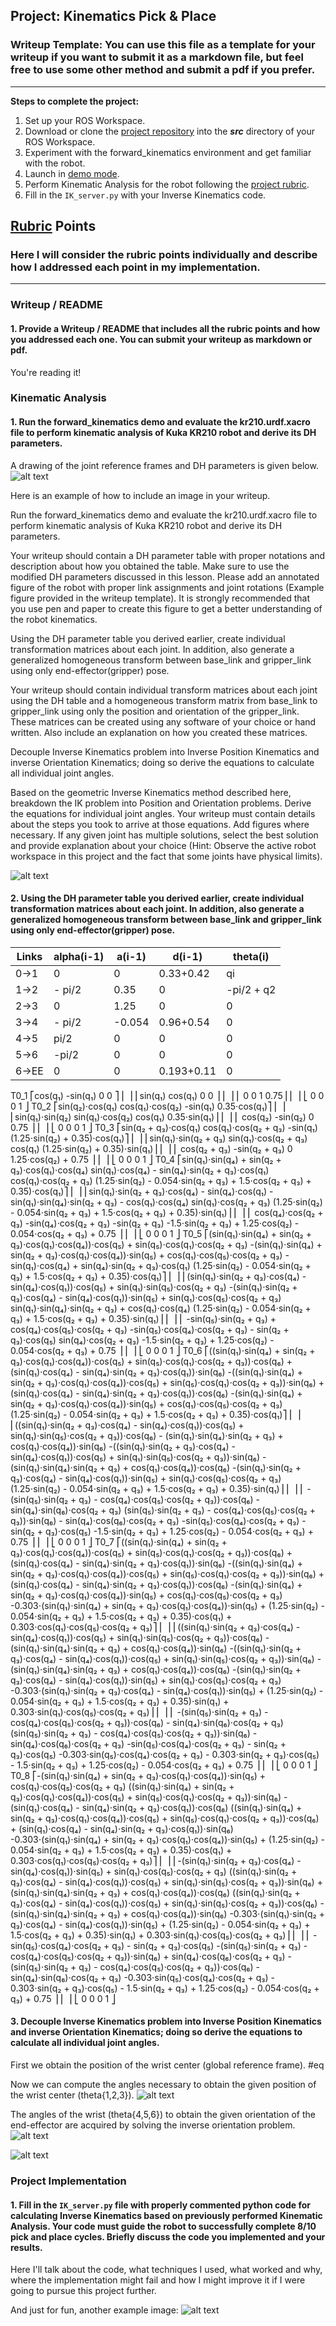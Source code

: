 ## Project: Kinematics Pick & Place
### Writeup Template: You can use this file as a template for your writeup if you want to submit it as a markdown file, but feel free to use some other method and submit a pdf if you prefer.

---


**Steps to complete the project:**  


1. Set up your ROS Workspace.
2. Download or clone the [project repository](https://github.com/udacity/RoboND-Kinematics-Project) into the ***src*** directory of your ROS Workspace.  
3. Experiment with the forward_kinematics environment and get familiar with the robot.
4. Launch in [demo mode](https://classroom.udacity.com/nanodegrees/nd209/parts/7b2fd2d7-e181-401e-977a-6158c77bf816/modules/8855de3f-2897-46c3-a805-628b5ecf045b/lessons/91d017b1-4493-4522-ad52-04a74a01094c/concepts/ae64bb91-e8c4-44c9-adbe-798e8f688193).
5. Perform Kinematic Analysis for the robot following the [project rubric](https://review.udacity.com/#!/rubrics/972/view).
6. Fill in the `IK_server.py` with your Inverse Kinematics code. 


[//]: # (Image References)

[image1]: ./misc_images/misc1.png
[image2]: ./misc_images/misc3.png
[image3]: ./misc_images/misc2.png
[reference_frames]: reference_frames.png
[inverse_position]: inverse_position.png
[inverse_orientation]: inverse_orientation.png

## [Rubric](https://review.udacity.com/#!/rubrics/972/view) Points
### Here I will consider the rubric points individually and describe how I addressed each point in my implementation.  

---
### Writeup / README

#### 1. Provide a Writeup / README that includes all the rubric points and how you addressed each one.  You can submit your writeup as markdown or pdf.  

You're reading it!

### Kinematic Analysis
#### 1. Run the forward_kinematics demo and evaluate the kr210.urdf.xacro file to perform kinematic analysis of Kuka KR210 robot and derive its DH parameters.

A drawing of the joint reference frames and DH parameters is given below.
![alt text][reference_frames]



Here is an example of how to include an image in your writeup.

Run the forward_kinematics demo and evaluate the kr210.urdf.xacro file to perform kinematic analysis of Kuka KR210 robot and derive its DH parameters.
	

Your writeup should contain a DH parameter table with proper notations and description about how you obtained the table. Make sure to use the modified DH parameters discussed in this lesson. Please add an annotated figure of the robot with proper link assignments and joint rotations (Example figure provided in the writeup template). It is strongly recommended that you use pen and paper to create this figure to get a better understanding of the robot kinematics.

Using the DH parameter table you derived earlier, create individual transformation matrices about each joint. In addition, also generate a generalized homogeneous transform between base_link and gripper_link using only end-effector(gripper) pose.
	

Your writeup should contain individual transform matrices about each joint using the DH table and a homogeneous transform matrix from base_link to gripper_link using only the position and orientation of the gripper_link. These matrices can be created using any software of your choice or hand written. Also include an explanation on how you created these matrices.

Decouple Inverse Kinematics problem into Inverse Position Kinematics and inverse Orientation Kinematics; doing so derive the equations to calculate all individual joint angles.
	

Based on the geometric Inverse Kinematics method described here, breakdown the IK problem into Position and Orientation problems. Derive the equations for individual joint angles. Your writeup must contain details about the steps you took to arrive at those equations. Add figures where necessary. If any given joint has multiple solutions, select the best solution and provide explanation about your choice (Hint: Observe the active robot workspace in this project and the fact that some joints have physical limits).




![alt text][image1]

#### 2. Using the DH parameter table you derived earlier, create individual transformation matrices about each joint. In addition, also generate a generalized homogeneous transform between base_link and gripper_link using only end-effector(gripper) pose.

Links | alpha(i-1) | a(i-1) | d(i-1) | theta(i)
--- | --- | --- | --- | ---
0->1 | 0 | 0 | 0.33+0.42 | qi
1->2 | - pi/2 | 0.35 | 0 | -pi/2 + q2
2->3 | 0 | 1.25 | 0 | 0
3->4 |  - pi/2 | -0.054 | 0.96+0.54 | 0
4->5 | pi/2 | 0 | 0 | 0
5->6 | -pi/2 | 0 | 0 | 0
6->EE | 0 | 0 | 0.193+0.11 | 0


T0_1
⎡cos(q₁)  -sin(q₁)  0   0  ⎤
⎢                          ⎥
⎢sin(q₁)  cos(q₁)   0   0  ⎥
⎢                          ⎥
⎢   0        0      1  0.75⎥
⎢                          ⎥
⎣   0        0      0   1  ⎦
T0_2
⎡sin(q₂)⋅cos(q₁)  cos(q₁)⋅cos(q₂)  -sin(q₁)  0.35⋅cos(q₁)⎤
⎢                                                        ⎥
⎢sin(q₁)⋅sin(q₂)  sin(q₁)⋅cos(q₂)  cos(q₁)   0.35⋅sin(q₁)⎥
⎢                                                        ⎥
⎢    cos(q₂)         -sin(q₂)         0          0.75    ⎥
⎢                                                        ⎥
⎣       0                0            0           1      ⎦
T0_3
⎡sin(q₂ + q₃)⋅cos(q₁)  cos(q₁)⋅cos(q₂ + q₃)  -sin(q₁)  (1.25⋅sin(q₂) + 0.35)⋅cos(q₁)⎤
⎢                                                                                   ⎥
⎢sin(q₁)⋅sin(q₂ + q₃)  sin(q₁)⋅cos(q₂ + q₃)  cos(q₁)   (1.25⋅sin(q₂) + 0.35)⋅sin(q₁)⎥
⎢                                                                                   ⎥
⎢    cos(q₂ + q₃)         -sin(q₂ + q₃)         0           1.25⋅cos(q₂) + 0.75     ⎥
⎢                                                                                   ⎥
⎣         0                     0               0                    1              ⎦
T0_4
⎡sin(q₁)⋅sin(q₄) + sin(q₂ + q₃)⋅cos(q₁)⋅cos(q₄)  sin(q₁)⋅cos(q₄) - sin(q₄)⋅sin(q₂ + q₃)⋅cos(q₁)   cos(q₁)⋅cos(q₂ + q₃)  (1.25⋅sin(q₂) - 0.054⋅sin(q₂ + q₃) + 1.5⋅cos(q₂ + q₃) + 0.35)⋅cos(q₁)⎤
⎢                                                                                                                                                                                            ⎥
⎢sin(q₁)⋅sin(q₂ + q₃)⋅cos(q₄) - sin(q₄)⋅cos(q₁)  -sin(q₁)⋅sin(q₄)⋅sin(q₂ + q₃) - cos(q₁)⋅cos(q₄)  sin(q₁)⋅cos(q₂ + q₃)  (1.25⋅sin(q₂) - 0.054⋅sin(q₂ + q₃) + 1.5⋅cos(q₂ + q₃) + 0.35)⋅sin(q₁)⎥
⎢                                                                                                                                                                                            ⎥
⎢             cos(q₄)⋅cos(q₂ + q₃)                            -sin(q₄)⋅cos(q₂ + q₃)                  -sin(q₂ + q₃)          -1.5⋅sin(q₂ + q₃) + 1.25⋅cos(q₂) - 0.054⋅cos(q₂ + q₃) + 0.75     ⎥
⎢                                                                                                                                                                                            ⎥
⎣                      0                                                0                                  0                                              1                                  ⎦
T0_5
⎡(sin(q₁)⋅sin(q₄) + sin(q₂ + q₃)⋅cos(q₁)⋅cos(q₄))⋅cos(q₅) + sin(q₅)⋅cos(q₁)⋅cos(q₂ + q₃)  -(sin(q₁)⋅sin(q₄) + sin(q₂ + q₃)⋅cos(q₁)⋅cos(q₄))⋅sin(q₅) + cos(q₁)⋅cos(q₅)⋅cos(q₂ + q₃)  -sin(q₁)⋅cos(q₄) + sin(q₄)⋅sin(q₂ + q₃)⋅cos(q₁)  (1.25⋅sin(q₂) - 0.054⋅sin(q₂ + q₃) + 1.5⋅cos(q₂ + q₃) + 0.35)⋅cos(q₁)⎤
⎢                                                                                                                                                                                                                                                                                                         ⎥
⎢(sin(q₁)⋅sin(q₂ + q₃)⋅cos(q₄) - sin(q₄)⋅cos(q₁))⋅cos(q₅) + sin(q₁)⋅sin(q₅)⋅cos(q₂ + q₃)  -(sin(q₁)⋅sin(q₂ + q₃)⋅cos(q₄) - sin(q₄)⋅cos(q₁))⋅sin(q₅) + sin(q₁)⋅cos(q₅)⋅cos(q₂ + q₃)  sin(q₁)⋅sin(q₄)⋅sin(q₂ + q₃) + cos(q₁)⋅cos(q₄)   (1.25⋅sin(q₂) - 0.054⋅sin(q₂ + q₃) + 1.5⋅cos(q₂ + q₃) + 0.35)⋅sin(q₁)⎥
⎢                                                                                                                                                                                                                                                                                                         ⎥
⎢                 -sin(q₅)⋅sin(q₂ + q₃) + cos(q₄)⋅cos(q₅)⋅cos(q₂ + q₃)                                      -sin(q₅)⋅cos(q₄)⋅cos(q₂ + q₃) - sin(q₂ + q₃)⋅cos(q₅)                                 sin(q₄)⋅cos(q₂ + q₃)                    -1.5⋅sin(q₂ + q₃) + 1.25⋅cos(q₂) - 0.054⋅cos(q₂ + q₃) + 0.75     ⎥
⎢                                                                                                                                                                                                                                                                                                         ⎥
⎣                                           0                                                                                        0                                                                     0                                                           1                                  ⎦
T0_6
⎡((sin(q₁)⋅sin(q₄) + sin(q₂ + q₃)⋅cos(q₁)⋅cos(q₄))⋅cos(q₅) + sin(q₅)⋅cos(q₁)⋅cos(q₂ + q₃))⋅cos(q₆) + (sin(q₁)⋅cos(q₄) - sin(q₄)⋅sin(q₂ + q₃)⋅cos(q₁))⋅sin(q₆)  -((sin(q₁)⋅sin(q₄) + sin(q₂ + q₃)⋅cos(q₁)⋅cos(q₄))⋅cos(q₅) + sin(q₅)⋅cos(q₁)⋅cos(q₂ + q₃))⋅sin(q₆) + (sin(q₁)⋅cos(q₄) - sin(q₄)⋅sin(q₂ + q₃)⋅cos(q₁))⋅cos(q₆)  -(sin(q₁)⋅sin(q₄) + sin(q₂ + q₃)⋅cos(q₁)⋅cos(q₄))⋅sin(q₅) + cos(q₁)⋅cos(q₅)⋅cos(q₂ + q₃)  (1.25⋅sin(q₂) - 0.054⋅sin(q₂ + q₃) + 1.5⋅cos(q₂ + q₃) + 0.35)⋅cos(q₁)⎤
⎢                                                                                                                                                                                                                                                                                                                                                                                                                                                                                            ⎥
⎢((sin(q₁)⋅sin(q₂ + q₃)⋅cos(q₄) - sin(q₄)⋅cos(q₁))⋅cos(q₅) + sin(q₁)⋅sin(q₅)⋅cos(q₂ + q₃))⋅cos(q₆) - (sin(q₁)⋅sin(q₄)⋅sin(q₂ + q₃) + cos(q₁)⋅cos(q₄))⋅sin(q₆)  -((sin(q₁)⋅sin(q₂ + q₃)⋅cos(q₄) - sin(q₄)⋅cos(q₁))⋅cos(q₅) + sin(q₁)⋅sin(q₅)⋅cos(q₂ + q₃))⋅sin(q₆) - (sin(q₁)⋅sin(q₄)⋅sin(q₂ + q₃) + cos(q₁)⋅cos(q₄))⋅cos(q₆)  -(sin(q₁)⋅sin(q₂ + q₃)⋅cos(q₄) - sin(q₄)⋅cos(q₁))⋅sin(q₅) + sin(q₁)⋅cos(q₅)⋅cos(q₂ + q₃)  (1.25⋅sin(q₂) - 0.054⋅sin(q₂ + q₃) + 1.5⋅cos(q₂ + q₃) + 0.35)⋅sin(q₁)⎥
⎢                                                                                                                                                                                                                                                                                                                                                                                                                                                                                            ⎥
⎢                               -(sin(q₅)⋅sin(q₂ + q₃) - cos(q₄)⋅cos(q₅)⋅cos(q₂ + q₃))⋅cos(q₆) - sin(q₄)⋅sin(q₆)⋅cos(q₂ + q₃)                                                                  (sin(q₅)⋅sin(q₂ + q₃) - cos(q₄)⋅cos(q₅)⋅cos(q₂ + q₃))⋅sin(q₆) - sin(q₄)⋅cos(q₆)⋅cos(q₂ + q₃)                                                     -sin(q₅)⋅cos(q₄)⋅cos(q₂ + q₃) - sin(q₂ + q₃)⋅cos(q₅)                        -1.5⋅sin(q₂ + q₃) + 1.25⋅cos(q₂) - 0.054⋅cos(q₂ + q₃) + 0.75     ⎥
⎢                                                                                                                                                                                                                                                                                                                                                                                                                                                                                            ⎥
⎣                                                                             0                                                                                                                                                              0                                                                                                                           0                                                                                1                                  ⎦
T0_7
⎡((sin(q₁)⋅sin(q₄) + sin(q₂ + q₃)⋅cos(q₁)⋅cos(q₄))⋅cos(q₅) + sin(q₅)⋅cos(q₁)⋅cos(q₂ + q₃))⋅cos(q₆) + (sin(q₁)⋅cos(q₄) - sin(q₄)⋅sin(q₂ + q₃)⋅cos(q₁))⋅sin(q₆)  -((sin(q₁)⋅sin(q₄) + sin(q₂ + q₃)⋅cos(q₁)⋅cos(q₄))⋅cos(q₅) + sin(q₅)⋅cos(q₁)⋅cos(q₂ + q₃))⋅sin(q₆) + (sin(q₁)⋅cos(q₄) - sin(q₄)⋅sin(q₂ + q₃)⋅cos(q₁))⋅cos(q₆)  -(sin(q₁)⋅sin(q₄) + sin(q₂ + q₃)⋅cos(q₁)⋅cos(q₄))⋅sin(q₅) + cos(q₁)⋅cos(q₅)⋅cos(q₂ + q₃)  -0.303⋅(sin(q₁)⋅sin(q₄) + sin(q₂ + q₃)⋅cos(q₁)⋅cos(q₄))⋅sin(q₅) + (1.25⋅sin(q₂) - 0.054⋅sin(q₂ + q₃) + 1.5⋅cos(q₂ + q₃) + 0.35)⋅cos(q₁) + 0.303⋅cos(q₁)⋅cos(q₅)⋅cos(q₂ + q₃)⎤
⎢                                                                                                                                                                                                                                                                                                                                                                                                                                                                                                                                                                                                   ⎥
⎢((sin(q₁)⋅sin(q₂ + q₃)⋅cos(q₄) - sin(q₄)⋅cos(q₁))⋅cos(q₅) + sin(q₁)⋅sin(q₅)⋅cos(q₂ + q₃))⋅cos(q₆) - (sin(q₁)⋅sin(q₄)⋅sin(q₂ + q₃) + cos(q₁)⋅cos(q₄))⋅sin(q₆)  -((sin(q₁)⋅sin(q₂ + q₃)⋅cos(q₄) - sin(q₄)⋅cos(q₁))⋅cos(q₅) + sin(q₁)⋅sin(q₅)⋅cos(q₂ + q₃))⋅sin(q₆) - (sin(q₁)⋅sin(q₄)⋅sin(q₂ + q₃) + cos(q₁)⋅cos(q₄))⋅cos(q₆)  -(sin(q₁)⋅sin(q₂ + q₃)⋅cos(q₄) - sin(q₄)⋅cos(q₁))⋅sin(q₅) + sin(q₁)⋅cos(q₅)⋅cos(q₂ + q₃)  -0.303⋅(sin(q₁)⋅sin(q₂ + q₃)⋅cos(q₄) - sin(q₄)⋅cos(q₁))⋅sin(q₅) + (1.25⋅sin(q₂) - 0.054⋅sin(q₂ + q₃) + 1.5⋅cos(q₂ + q₃) + 0.35)⋅sin(q₁) + 0.303⋅sin(q₁)⋅cos(q₅)⋅cos(q₂ + q₃)⎥
⎢                                                                                                                                                                                                                                                                                                                                                                                                                                                                                                                                                                                                   ⎥
⎢                               -(sin(q₅)⋅sin(q₂ + q₃) - cos(q₄)⋅cos(q₅)⋅cos(q₂ + q₃))⋅cos(q₆) - sin(q₄)⋅sin(q₆)⋅cos(q₂ + q₃)                                                                  (sin(q₅)⋅sin(q₂ + q₃) - cos(q₄)⋅cos(q₅)⋅cos(q₂ + q₃))⋅sin(q₆) - sin(q₄)⋅cos(q₆)⋅cos(q₂ + q₃)                                                     -sin(q₅)⋅cos(q₄)⋅cos(q₂ + q₃) - sin(q₂ + q₃)⋅cos(q₅)                                           -0.303⋅sin(q₅)⋅cos(q₄)⋅cos(q₂ + q₃) - 0.303⋅sin(q₂ + q₃)⋅cos(q₅) - 1.5⋅sin(q₂ + q₃) + 1.25⋅cos(q₂) - 0.054⋅cos(q₂ + q₃) + 0.75                       ⎥
⎢                                                                                                                                                                                                                                                                                                                                                                                                                                                                                                                                                                                                   ⎥
⎣                                                                             0                                                                                                                                                              0                                                                                                                           0                                                                                                                                   1                                                                                      ⎦
T0_8
⎡-(sin(q₁)⋅sin(q₄) + sin(q₂ + q₃)⋅cos(q₁)⋅cos(q₄))⋅sin(q₅) + cos(q₁)⋅cos(q₅)⋅cos(q₂ + q₃)  ((sin(q₁)⋅sin(q₄) + sin(q₂ + q₃)⋅cos(q₁)⋅cos(q₄))⋅cos(q₅) + sin(q₅)⋅cos(q₁)⋅cos(q₂ + q₃))⋅sin(q₆) - (sin(q₁)⋅cos(q₄) - sin(q₄)⋅sin(q₂ + q₃)⋅cos(q₁))⋅cos(q₆)  ((sin(q₁)⋅sin(q₄) + sin(q₂ + q₃)⋅cos(q₁)⋅cos(q₄))⋅cos(q₅) + sin(q₅)⋅cos(q₁)⋅cos(q₂ + q₃))⋅cos(q₆) + (sin(q₁)⋅cos(q₄) - sin(q₄)⋅sin(q₂ + q₃)⋅cos(q₁))⋅sin(q₆)  -0.303⋅(sin(q₁)⋅sin(q₄) + sin(q₂ + q₃)⋅cos(q₁)⋅cos(q₄))⋅sin(q₅) + (1.25⋅sin(q₂) - 0.054⋅sin(q₂ + q₃) + 1.5⋅cos(q₂ + q₃) + 0.35)⋅cos(q₁) + 0.303⋅cos(q₁)⋅cos(q₅)⋅cos(q₂ + q₃)⎤
⎢                                                                                                                                                                                                                                                                                                                                                                                                                                                                                                                                                                                                  ⎥
⎢-(sin(q₁)⋅sin(q₂ + q₃)⋅cos(q₄) - sin(q₄)⋅cos(q₁))⋅sin(q₅) + sin(q₁)⋅cos(q₅)⋅cos(q₂ + q₃)  ((sin(q₁)⋅sin(q₂ + q₃)⋅cos(q₄) - sin(q₄)⋅cos(q₁))⋅cos(q₅) + sin(q₁)⋅sin(q₅)⋅cos(q₂ + q₃))⋅sin(q₆) + (sin(q₁)⋅sin(q₄)⋅sin(q₂ + q₃) + cos(q₁)⋅cos(q₄))⋅cos(q₆)  ((sin(q₁)⋅sin(q₂ + q₃)⋅cos(q₄) - sin(q₄)⋅cos(q₁))⋅cos(q₅) + sin(q₁)⋅sin(q₅)⋅cos(q₂ + q₃))⋅cos(q₆) - (sin(q₁)⋅sin(q₄)⋅sin(q₂ + q₃) + cos(q₁)⋅cos(q₄))⋅sin(q₆)  -0.303⋅(sin(q₁)⋅sin(q₂ + q₃)⋅cos(q₄) - sin(q₄)⋅cos(q₁))⋅sin(q₅) + (1.25⋅sin(q₂) - 0.054⋅sin(q₂ + q₃) + 1.5⋅cos(q₂ + q₃) + 0.35)⋅sin(q₁) + 0.303⋅sin(q₁)⋅cos(q₅)⋅cos(q₂ + q₃)⎥
⎢                                                                                                                                                                                                                                                                                                                                                                                                                                                                                                                                                                                                  ⎥
⎢                  -sin(q₅)⋅cos(q₄)⋅cos(q₂ + q₃) - sin(q₂ + q₃)⋅cos(q₅)                                                   -(sin(q₅)⋅sin(q₂ + q₃) - cos(q₄)⋅cos(q₅)⋅cos(q₂ + q₃))⋅sin(q₆) + sin(q₄)⋅cos(q₆)⋅cos(q₂ + q₃)                                                                 -(sin(q₅)⋅sin(q₂ + q₃) - cos(q₄)⋅cos(q₅)⋅cos(q₂ + q₃))⋅cos(q₆) - sin(q₄)⋅sin(q₆)⋅cos(q₂ + q₃)                                                         -0.303⋅sin(q₅)⋅cos(q₄)⋅cos(q₂ + q₃) - 0.303⋅sin(q₂ + q₃)⋅cos(q₅) - 1.5⋅sin(q₂ + q₃) + 1.25⋅cos(q₂) - 0.054⋅cos(q₂ + q₃) + 0.75                       ⎥
⎢                                                                                                                                                                                                                                                                                                                                                                                                                                                                                                                                                                                                  ⎥
⎣                                           0                                                                                                                           0                                                                                                                                                             0                                                                                                                                                                     1                                                                                      ⎦


#### 3. Decouple Inverse Kinematics problem into Inverse Position Kinematics and inverse Orientation Kinematics; doing so derive the equations to calculate all individual joint angles.

First we obtain the position of the wrist center (global reference frame).
#eq

Now we can compute the angles necessary to obtain the given position of the wrist center (theta{1,2,3}).
![alt text][inverse_position]

The angles of the wrist (theta{4,5,6}) to obtain the given orientation of the end-effector are acquired by solving the inverse orientation problem.
![alt text][inverse_orientation]


![alt text][image2]

### Project Implementation

#### 1. Fill in the `IK_server.py` file with properly commented python code for calculating Inverse Kinematics based on previously performed Kinematic Analysis. Your code must guide the robot to successfully complete 8/10 pick and place cycles. Briefly discuss the code you implemented and your results. 


Here I'll talk about the code, what techniques I used, what worked and why, where the implementation might fail and how I might improve it if I were going to pursue this project further.  


And just for fun, another example image:
![alt text][image3]


